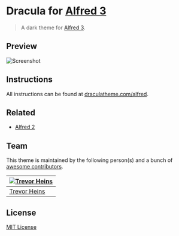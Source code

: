 # Dracula for [Alfred 3](http://alfredapp.com)

> A dark theme for [Alfred 3](http://alfredapp.com).

## Preview

![Screenshot](https://draculatheme.com/assets/img/screenshots/alfred3.png)

## Instructions

All instructions can be found at [draculatheme.com/alfred](https://draculatheme.com/alfred).

## Related

* [Alfred 2](https://github.com/dracula/alfred/tree/v2)

## Team

This theme is maintained by the following person(s) and a bunch of [awesome contributors](https://github.com/dracula/alfred/graphs/contributors).

[![Trevor Heins](https://avatars0.githubusercontent.com/u/1607028?v=3&s=70)](https://github.com/heinst) |
--- |
[Trevor Heins](https://github.com/heinst) |

## License

[MIT License](./LICENSE)
